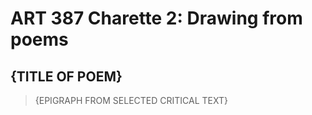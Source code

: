 # ART 387 Charette 2: Drawing from poems

## {TITLE OF POEM}

> {EPIGRAPH FROM SELECTED CRITICAL TEXT}

